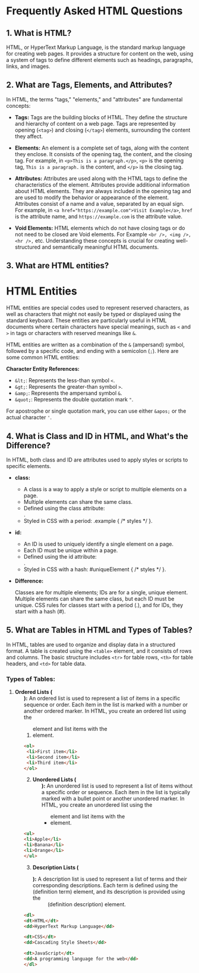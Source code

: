 # Frequently Asked HTML Questions 

## 1. What is HTML?

HTML, or HyperText Markup Language, is the standard markup language for creating web pages. It provides a structure for content on the web, using a system of tags to define different elements such as headings, paragraphs, links, and images.

## 2. What are Tags, Elements, and Attributes?

In HTML, the terms "tags," "elements," and "attributes" are fundamental concepts:

- **Tags:** Tags are the building blocks of HTML. They define the structure and hierarchy of content on a web page. Tags are represented by opening (`<tag>`) and closing (`</tag>`) elements, surrounding the content they affect.

- **Elements:** An element is a complete set of tags, along with the content they enclose. It consists of the opening tag, the content, and the closing tag. For example, in `<p>This is a paragraph.</p>`, `<p>` is the opening tag, `This is a paragraph.` is the content, and `</p>` is the closing tag.

- **Attributes:** Attributes are used along with the HTML tags to define the characteristics of the element. Attributes provide additional information about HTML elements. They are always included in the opening tag and are used to modify the behavior or appearance of the element. Attributes consist of a name and a value, separated by an equal sign. For example, in `<a href="https://example.com">Visit Example</a>`, `href` is the attribute name, and `https://example.com` is the attribute value.

- **Void Elements:** HTML elements which do not have closing tags or do not need to be closed are Void elements. For Example `<br />, <img />, <hr />,` etc.
Understanding these concepts is crucial for creating well-structured and semantically meaningful HTML documents.

## 3. What are HTML entities?

# HTML Entities

HTML entities are special codes used to represent reserved characters, as well as characters that might not easily be typed or displayed using the standard keyboard. These entities are particularly useful in HTML documents where certain characters have special meanings, such as `<` and `>` in tags or characters with reserved meanings like `&`.

HTML entities are written as a combination of the `&` (ampersand) symbol, followed by a specific code, and ending with a semicolon (`;`). Here are some common HTML entities:

**Character Entity References:**

- `&lt;`: Represents the less-than symbol `<`.
- `&gt;`: Represents the greater-than symbol `>`.
- `&amp;`: Represents the ampersand symbol `&`.
- `&quot;`: Represents the double quotation mark `"`.

For apostrophe or single quotation mark, you can use either `&apos;` or the actual character `'`.

## 4. What is Class and ID in HTML, and What's the Difference?

In HTML, both class and ID are attributes used to apply styles or scripts to specific elements.

- **class:**
  - A class is a way to apply a style or script to multiple elements on a page.
  - Multiple elements can share the same class.
  - Defined using the class attribute: <div class="example">.
  - Styled in CSS with a period: .example { /* styles */ }.

- **id:**
  - An ID is used to uniquely identify a single element on a page.
  - Each ID must be unique within a page.
  - Defined using the id attribute: <div id="uniqueElement">.
  - Styled in CSS with a hash: #uniqueElement { /* styles */ }.
  
 
- **Difference:** 

  Classes are for multiple elements; IDs are for a single, unique element.
  Multiple elements can share the same class, but each ID must be unique.
  CSS rules for classes start with a period (.), and for IDs, they start with a hash (#).

## 5. What are Tables in HTML and Types of Tables?

In HTML, tables are used to organize and display data in a structured format. A table is created using the `<table>` element, and it consists of rows and columns. The basic structure includes `<tr>` for table rows, `<th>` for table headers, and `<td>` for table data.

### Types of Tables:

1. **Ordered Lists (<ol>):** An ordered list is used to represent a list of items in a specific sequence or order. Each item in the list is marked with a number or another ordered marker. In HTML, you create an ordered list using the <ol> element and list items with the <li> element.
 ```html
<ol>
  <li>First item</li>
  <li>Second item</li>
  <li>Third item</li>
</ol>
```

2. **Unordered Lists (<ul>):** An unordered list is used to represent a list of items without a specific order or sequence. Each item in the list is typically marked with a bullet point or another unordered marker. In HTML, you create an unordered list using the <ul> element and list items with the <li> element.
  ```html
 <ul>
  <li>Apple</li>
  <li>Banana</li>
  <li>Orange</li>
</ul>
```

 3. **Description Lists (<dl>):** A description list is used to represent a list of terms and their corresponding descriptions. Each term is defined using the <dt> (definition term) element, and its description is provided using the <dd> (definition description) element.
  ```html
<dl>
  <dt>HTML</dt>
  <dd>HyperText Markup Language</dd>

  <dt>CSS</dt>
  <dd>Cascading Style Sheets</dd>

  <dt>JavaScript</dt>
  <dd>A programming language for the web</dd>
</dl>
```  
